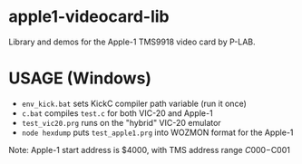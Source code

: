 # apple1-videocard-lib

Library and demos for the Apple-1 TMS9918 video card by P-LAB.

# USAGE (Windows)

- `env_kick.bat` sets KickC compiler path variable (run it once)
- `c.bat` compiles `test.c` for both VIC-20 and Apple-1
- `test_vic20.prg` runs on the "hybrid" VIC-20 emulator
- `node hexdump` puts `test_apple1.prg` into WOZMON format for the Apple-1

Note: Apple-1 start address is $4000, with TMS address range $C000-$C001


